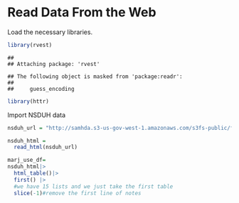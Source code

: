 Read Data From the Web
================

Load the necessary libraries.

``` r
library(rvest)
```

    ## 
    ## Attaching package: 'rvest'

    ## The following object is masked from 'package:readr':
    ## 
    ##     guess_encoding

``` r
library(httr)
```

Import NSDUH data

``` r
nsduh_url = "http://samhda.s3-us-gov-west-1.amazonaws.com/s3fs-public/field-uploads/2k15StateFiles/NSDUHsaeShortTermCHG2015.htm"

nsduh_html = 
  read_html(nsduh_url)
```

``` r
marj_use_df=
nsduh_html|>
  html_table()|>
  first() |>
  #we have 15 lists and we just take the first table
  slice(-1)#remove the first line of notes
```
